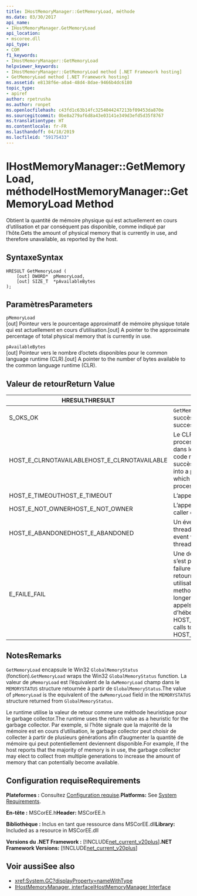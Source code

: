```yaml
---
title: IHostMemoryManager::GetMemoryLoad, méthode
ms.date: 03/30/2017
api_name:
- IHostMemoryManager.GetMemoryLoad
api_location:
- mscoree.dll
api_type:
- COM
f1_keywords:
- IHostMemoryManager::GetMemoryLoad
helpviewer_keywords:
- IHostMemoryManager::GetMemoryLoad method [.NET Framework hosting]
- GetMemoryLoad method [.NET Framework hosting]
ms.assetid: e8138f6e-a0a4-48d4-8dae-9466b4dc6180
topic_type:
- apiref
author: rpetrusha
ms.author: ronpet
ms.openlocfilehash: c43fd1c63b14fc3254044247213bf09453da870e
ms.sourcegitcommit: 0be8a279af6d8a43e03141e349d3efd5d35f8767
ms.translationtype: HT
ms.contentlocale: fr-FR
ms.lasthandoff: 04/18/2019
ms.locfileid: "59175433"
---
```

# <a name="ihostmemorymanagergetmemoryload-method"></a><span data-ttu-id="1c6f2-102">IHostMemoryManager::GetMemoryLoad, méthode</span><span class="sxs-lookup"><span data-stu-id="1c6f2-102">IHostMemoryManager::GetMemoryLoad Method</span></span>
<span data-ttu-id="1c6f2-103">Obtient la quantité de mémoire physique qui est actuellement en cours d’utilisation et par conséquent pas disponible, comme indiqué par l’hôte.</span><span class="sxs-lookup"><span data-stu-id="1c6f2-103">Gets the amount of physical memory that is currently in use, and therefore unavailable, as reported by the host.</span></span>  
  
## <a name="syntax"></a><span data-ttu-id="1c6f2-104">Syntaxe</span><span class="sxs-lookup"><span data-stu-id="1c6f2-104">Syntax</span></span>  
  
```  
HRESULT GetMemoryLoad (  
    [out] DWORD*  pMemoryLoad,   
    [out] SIZE_T  *pAvailableBytes  
);  
```  
  
## <a name="parameters"></a><span data-ttu-id="1c6f2-105">Paramètres</span><span class="sxs-lookup"><span data-stu-id="1c6f2-105">Parameters</span></span>  
 `pMemoryLoad`  
 <span data-ttu-id="1c6f2-106">[out] Pointeur vers le pourcentage approximatif de mémoire physique totale qui est actuellement en cours d’utilisation.</span><span class="sxs-lookup"><span data-stu-id="1c6f2-106">[out] A pointer to the approximate percentage of total physical memory that is currently in use.</span></span>  
  
 `pAvailableBytes`  
 <span data-ttu-id="1c6f2-107">[out] Pointeur vers le nombre d’octets disponibles pour le common language runtime (CLR).</span><span class="sxs-lookup"><span data-stu-id="1c6f2-107">[out] A pointer to the number of bytes available to the common language runtime (CLR).</span></span>  
  
## <a name="return-value"></a><span data-ttu-id="1c6f2-108">Valeur de retour</span><span class="sxs-lookup"><span data-stu-id="1c6f2-108">Return Value</span></span>  
  
|<span data-ttu-id="1c6f2-109">HRESULT</span><span class="sxs-lookup"><span data-stu-id="1c6f2-109">HRESULT</span></span>|<span data-ttu-id="1c6f2-110">Description</span><span class="sxs-lookup"><span data-stu-id="1c6f2-110">Description</span></span>|  
|-------------|-----------------|  
|<span data-ttu-id="1c6f2-111">S_OK</span><span class="sxs-lookup"><span data-stu-id="1c6f2-111">S_OK</span></span>|<span data-ttu-id="1c6f2-112">`GetMemoryLoad` retourné avec succès.</span><span class="sxs-lookup"><span data-stu-id="1c6f2-112">`GetMemoryLoad` returned successfully.</span></span>|  
|<span data-ttu-id="1c6f2-113">HOST_E_CLRNOTAVAILABLE</span><span class="sxs-lookup"><span data-stu-id="1c6f2-113">HOST_E_CLRNOTAVAILABLE</span></span>|<span data-ttu-id="1c6f2-114">Le CLR n’a pas été chargé dans un processus ou le CLR est dans un état dans lequel il ne peut pas exécuter le code managé ou traiter l’appel avec succès.</span><span class="sxs-lookup"><span data-stu-id="1c6f2-114">The CLR has not been loaded into a process, or the CLR is in a state in which it cannot run managed code or process the call successfully.</span></span>|  
|<span data-ttu-id="1c6f2-115">HOST_E_TIMEOUT</span><span class="sxs-lookup"><span data-stu-id="1c6f2-115">HOST_E_TIMEOUT</span></span>|<span data-ttu-id="1c6f2-116">L’appel a expiré.</span><span class="sxs-lookup"><span data-stu-id="1c6f2-116">The call timed out.</span></span>|  
|<span data-ttu-id="1c6f2-117">HOST_E_NOT_OWNER</span><span class="sxs-lookup"><span data-stu-id="1c6f2-117">HOST_E_NOT_OWNER</span></span>|<span data-ttu-id="1c6f2-118">L’appelant ne possède pas le verrou.</span><span class="sxs-lookup"><span data-stu-id="1c6f2-118">The caller does not own the lock.</span></span>|  
|<span data-ttu-id="1c6f2-119">HOST_E_ABANDONED</span><span class="sxs-lookup"><span data-stu-id="1c6f2-119">HOST_E_ABANDONED</span></span>|<span data-ttu-id="1c6f2-120">Un événement a été annulé alors qu’un thread bloqué ou Fibre l’attendait.</span><span class="sxs-lookup"><span data-stu-id="1c6f2-120">An event was canceled while a blocked thread or fiber was waiting on it.</span></span>|  
|<span data-ttu-id="1c6f2-121">E_FAIL</span><span class="sxs-lookup"><span data-stu-id="1c6f2-121">E_FAIL</span></span>|<span data-ttu-id="1c6f2-122">Une défaillance catastrophique inconnue s’est produite.</span><span class="sxs-lookup"><span data-stu-id="1c6f2-122">An unknown catastrophic failure occurred.</span></span> <span data-ttu-id="1c6f2-123">Lorsqu’une méthode retourne E_FAIL, le CLR n’est plus utilisable au sein du processus.</span><span class="sxs-lookup"><span data-stu-id="1c6f2-123">When a method returns E_FAIL, the CLR is no longer usable within the process.</span></span> <span data-ttu-id="1c6f2-124">Les appels suivants aux méthodes d’hébergement retournent HOST_E_CLRNOTAVAILABLE.</span><span class="sxs-lookup"><span data-stu-id="1c6f2-124">Subsequent calls to hosting methods return HOST_E_CLRNOTAVAILABLE.</span></span>|  
  
## <a name="remarks"></a><span data-ttu-id="1c6f2-125">Notes</span><span class="sxs-lookup"><span data-stu-id="1c6f2-125">Remarks</span></span>  
 <span data-ttu-id="1c6f2-126">`GetMemoryLoad` encapsule le Win32 `GlobalMemoryStatus` (fonction).</span><span class="sxs-lookup"><span data-stu-id="1c6f2-126">`GetMemoryLoad` wraps the Win32 `GlobalMemoryStatus` function.</span></span> <span data-ttu-id="1c6f2-127">La valeur de `pMemoryLoad` est l’équivalent de la `dwMemoryLoad` champ dans le `MEMORYSTATUS` structure retournée à partir de `GlobalMemoryStatus`.</span><span class="sxs-lookup"><span data-stu-id="1c6f2-127">The value of `pMemoryLoad` is the equivalent of the `dwMemoryLoad` field in the `MEMORYSTATUS` structure returned from `GlobalMemoryStatus`.</span></span>  
  
 <span data-ttu-id="1c6f2-128">Le runtime utilise la valeur de retour comme une méthode heuristique pour le garbage collector.</span><span class="sxs-lookup"><span data-stu-id="1c6f2-128">The runtime uses the return value as a heuristic for the garbage collector.</span></span> <span data-ttu-id="1c6f2-129">Par exemple, si l’hôte signale que la majorité de la mémoire est en cours d’utilisation, le garbage collector peut choisir de collecter à partir de plusieurs générations afin d’augmenter la quantité de mémoire qui peut potentiellement deviennent disponible.</span><span class="sxs-lookup"><span data-stu-id="1c6f2-129">For example, if the host reports that the majority of memory is in use, the garbage collector may elect to collect from multiple generations to increase the amount of memory that can potentially become available.</span></span>  
  
## <a name="requirements"></a><span data-ttu-id="1c6f2-130">Configuration requise</span><span class="sxs-lookup"><span data-stu-id="1c6f2-130">Requirements</span></span>  
 <span data-ttu-id="1c6f2-131">**Plateformes :** Consultez [Configuration requise](../../../../docs/framework/get-started/system-requirements.md).</span><span class="sxs-lookup"><span data-stu-id="1c6f2-131">**Platforms:** See [System Requirements](../../../../docs/framework/get-started/system-requirements.md).</span></span>  
  
 <span data-ttu-id="1c6f2-132">**En-tête :** MSCorEE.h</span><span class="sxs-lookup"><span data-stu-id="1c6f2-132">**Header:** MSCorEE.h</span></span>  
  
 <span data-ttu-id="1c6f2-133">**Bibliothèque :** Inclus en tant que ressource dans MSCorEE.dll</span><span class="sxs-lookup"><span data-stu-id="1c6f2-133">**Library:** Included as a resource in MSCorEE.dll</span></span>  
  
 <span data-ttu-id="1c6f2-134">**Versions du .NET Framework :** [!INCLUDE[net_current_v20plus](../../../../includes/net-current-v20plus-md.md)]</span><span class="sxs-lookup"><span data-stu-id="1c6f2-134">**.NET Framework Versions:** [!INCLUDE[net_current_v20plus](../../../../includes/net-current-v20plus-md.md)]</span></span>  
  
## <a name="see-also"></a><span data-ttu-id="1c6f2-135">Voir aussi</span><span class="sxs-lookup"><span data-stu-id="1c6f2-135">See also</span></span>

- <xref:System.GC?displayProperty=nameWithType>
- [<span data-ttu-id="1c6f2-136">IHostMemoryManager, interface</span><span class="sxs-lookup"><span data-stu-id="1c6f2-136">IHostMemoryManager Interface</span></span>](../../../../docs/framework/unmanaged-api/hosting/ihostmemorymanager-interface.md)

